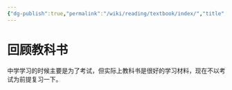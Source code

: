 ```yaml
---
{"dg-publish":true,"permalink":"/wiki/reading/textbook/index/","title":"教科书","noteIcon":""}
---
```



# 回顾教科书

中学学习的时候主要是为了考试，但实际上教科书是很好的学习材料，现在不以考试为前提复习一下。
